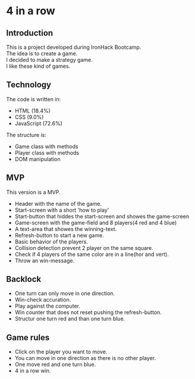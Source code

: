 <h1>4 in a row</h1>

<div>
<h2>Introduction</h2>
<p>
This is a project developed during IronHack Bootcamp.<br>
The idea is to create a game.<br>
I decided to make a strategy game.<br>
I like these kind of games.
</p>
</div>

<div>
<h2>Technology</h2>
<p>
The code is written in:<br>
<ul>
<li>HTML (18.4%)</li>
<li>CSS (9.0%)</li>
<li>JavaScript (72.6%)</li>
</ul>
The structure is:
<ul>
<li>Game class with methods</li>
<li>Player class with methods</li>
<li>DOM manipulation</li>
</ul>
</p>
</div>

<div>
<h2>MVP</h2>
<p>
This version is a MVP.<br>
<ul>
<li>Header with the name of the game.</li>
<li>Start-screen with a short 'how to play'</li>
<li>Start-button that hiddes the start-screen and showes the game-screen</li>
<li>Game-screen with the game-field and 8 players(4 red and 4 blue)</li>
<li>A text-area that showes the winning-text.</li>
<li>Refresh-button to start a new game.</li>
<li>Basic behavior of the players.</li>
<li>Collision detection prevent 2 player on the same square.</li>
<li>Check if 4 players of the same color are in a line(hor and vert).</li>
<li>Throw an win-message.</li>
</ul>

</p>
</div>

<div>
<h2>Backlock</h2>
<p>
<ul>
<li>One turn can only move in one direction.</li>
<li>Win-check accuration.</li>
<li>Play against the computer.</li>
<li>Win counter that does not reset pushing the refresh-button.</li>
<li>Structur one turn red and than one turn blue.</li>
</ul>
</p>
</div>

<div>
<h2>Game rules</h2>
<p>
<ul>
<li>Click on the player you want to move.</li>
<li>You can move in one direction as there is no other player.</li>
<li>One move red and one turn blue.</li>
<li>4 in a row win.</li>
</ul>
</p>
</div>
